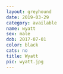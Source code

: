 ```yaml
---
layout: greyhound
date: 2019-03-29
category: available
name: wyatt
sex: male
dob: 2017-07-01
color: black
cats: no
title: Wyatt
pic: wyatt.jpg
---
```


